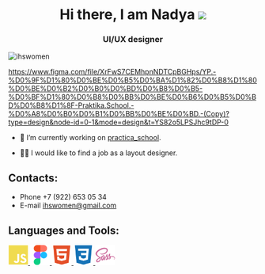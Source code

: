 <h1 align="center">Hi there, I am Nadya <img src="https://github.com/blackcater/blackcater/raw/main/images/Hi.gif" height="32"/></h1>
<h3 align="center">UI/UX designer</h3>

<p align="left"> <img src="https://komarev.com/ghpvc/?username=ihswomen&label=Profile%20views&color=0e75b6&style=flat" alt="ihswomen" /> </p>

https://www.figma.com/file/XrFwS7CEMhpnNDTCpBGHps/YP.-%D0%9F%D1%80%D0%BE%D0%B5%D0%BA%D1%82%D0%B8%D1%80%D0%BE%D0%B2%D0%B0%D0%BD%D0%B8%D0%B5-%D0%BF%D1%80%D0%B8%D0%BB%D0%BE%D0%B6%D0%B5%D0%BD%D0%B8%D1%8F-Praktika.School.-%D0%A8%D0%B0%D0%B1%D0%BB%D0%BE%D0%BD.-(Copy)?type=design&node-id=0-1&mode=design&t=YS82o5LPSJhc9tDP-0

- 🔭 I’m currently working on [practica_school](https://www.figma.com/file/XrFwS7CEMhpnNDTCpBGHps/YP.-%D0%9F%D1%80%D0%BE%D0%B5%D0%BA%D1%82%D0%B8%D1%80%D0%BE%D0%B2%D0%B0%D0%BD%D0%B8%D0%B5-%D0%BF%D1%80%D0%B8%D0%BB%D0%BE%D0%B6%D0%B5%D0%BD%D0%B8%D1%8F-Praktika.School.-%D0%A8%D0%B0%D0%B1%D0%BB%D0%BE%D0%BD.-(Copy)?type=design&node-id=0-1&mode=design&t=YS82o5LPSJhc9tDP-0).

- 👨‍💻 I would like to find a job as a layout designer.

## Contacts:
- Phone +7 (922) 653 05 34
- E-mail ihswomen@gmail.com

## Languages and Tools:
<p align="left"> <a href="https://www.w3schools.com/cs/" target="_blank" rel="noreferrer"> <img src="https://raw.githubusercontent.com/devicons/devicon/master/icons/javascript/javascript-plain.svg" alt="javascript-plain" width="40" height="40"/> 
    <a href="https://www.w3schools.com/cs/" target="_blank" rel="noreferrer"> <img src="https://raw.githubusercontent.com/devicons/devicon/master/icons/figma/figma-original.svg" alt="figma-original" width="40" height="40"/>  
</a>
<a href="https://www.w3schools.com/cs/" target="_blank" rel="noreferrer"> <img src="https://raw.githubusercontent.com/devicons/devicon/master/icons/html5/html5-plain.svg" alt="html5-plain" width="40" height="40"/>  
</a>
 <a href="https://www.w3schools.com/cs/" target="_blank" rel="noreferrer"> <img src="https://raw.githubusercontent.com/devicons/devicon/master/icons/css3/css3-plain.svg" alt="css3-plain" width="40" height="40"/>  
</a>
  <a href="https://www.w3schools.com/cs/" target="_blank" rel="noreferrer"> <img src="https://raw.githubusercontent.com/devicons/devicon/master/icons/sass/sass-original.svg" alt="sass-original" width="40" height="40"/>  
</a>
</p>

